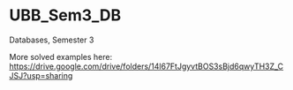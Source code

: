 # UBB_Sem3_DB
Databases, Semester 3

More solved examples here: https://drive.google.com/drive/folders/14l67FtJgyvtBOS3sBjd6qwyTH3Z_CJSJ?usp=sharing
